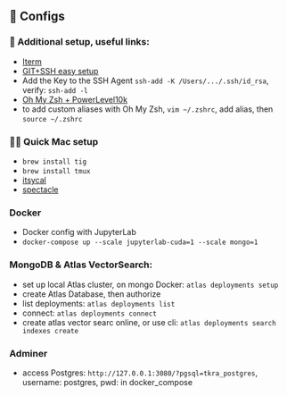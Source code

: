 ##  🍿 Configs
### 📖 Additional setup, useful links:
 - [Iterm](https://iterm2.com)
 - [GIT+SSH easy setup](https://sourabhbajaj.com/mac-setup/Git/README.html)
 - Add the Key to the SSH Agent `ssh-add -K /Users/.../.ssh/id_rsa`, verify: `ssh-add -l`
 - [Oh My Zsh + PowerLevel10k](https://dev.to/abdfnx/oh-my-zsh-powerlevel10k-cool-terminal-1no0)
 - to add custom aliases with Oh My Zsh, `vim ~/.zshrc`, add alias, then `source ~/.zshrc`

### 👨‍💻 Quick Mac setup
- `brew install tig`
- `brew install tmux`
- [itsycal](https://www.mowglii.com/itsycal/)
- [spectacle](https://www.spectacleapp.com)

### Docker
- Docker config with JupyterLab
- `docker-compose up --scale jupyterlab-cuda=1 --scale mongo=1`

### MongoDB & Atlas VectorSearch:
- set up local Atlas cluster, on mongo Docker: `atlas deployments setup`
- create Atlas Database, then authorize
- list deployments: `atlas deployments list`
- connect: `atlas deployments connect`
- create atlas vector searc online, or use cli: `atlas deployments search indexes create`

### Adminer
- access Postgres: `http://127.0.0.1:3080/?pgsql=tkra_postgres`, username: postgres, pwd: in docker_compose

